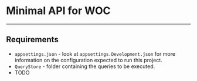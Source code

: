 ﻿# Minimal API for WOC

------
## Requirements
* `appsettings.json` - look at `appsettings.Development.json` for more information on the configuration expected to run this project.
* `QueryStore` - folder containing the queries to be executed.
* TODO
